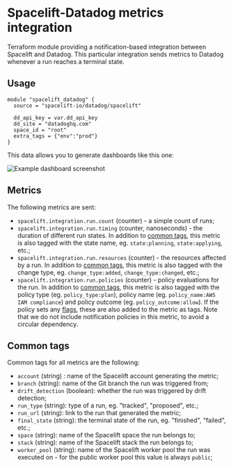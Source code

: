 # Spacelift-Datadog metrics integration

Terraform module providing a notification-based integration between Spacelift and Datadog. This particular integration sends metrics to Datadog whenever a run reaches a terminal state.

## Usage

```hcl
module "spacelift_datadog" {
  source = "spacelift-io/datadog/spacelift"

  dd_api_key = var.dd_api_key
  dd_site = "datadoghq.com"
  space_id = "root"
  extra_tags = {"env":"prod"}
}
```

This data allows you to generate dashboards like this one:

![Example dashboard screenshot](https://docs.spacelift.io/assets/screenshots/datadog-screenshot.png)

## Metrics

The following metrics are sent:

- `spacelift.integration.run.count` (counter) - a simple count of runs;
- `spacelift.integration.run.timing` (counter, nanoseconds) - the duration of different run states. In addition to [common tags](#common-tags), this metric is also tagged with the state name, eg. `state:planning`, `state:applying`, etc.;
- `spacelift.integration.run.resources` (counter) - the resources affected by a run. In addition to [common tags](#common-tags), this metric is also tagged with the change type, eg. `change_type:added`, `change_type:changed`, etc.;
- `spacelift.integration.run.policies` (counter) - policy evaluations for the run. In addition to [common tags](#common-tags), this metric is also tagged with the policy type (eg. `policy_type:plan`), policy name (eg. `policy_name:AWS IAM compliance`) and policy outcome (eg. `policy_outcome:allow`). If the policy sets any [flags](https://docs.spacelift.io/concepts/policy/#policy-flags), these are also added to the metric as tags. Note that we do not include notification policies in this metric, to avoid a circular dependency.

## Common tags

Common tags for all metrics are the following:

- `account` (string) : name of the Spacelift account generating the metric;
- `branch` (string): name of the Git branch the run was triggered from;
- `drift_detection` (boolean): whether the run was triggered by drift detection;
- `run_type` (string): type of a run, eg. "tracked", "proposed", etc.;
- `run_url` (string): link to the run that generated the metric;
- `final_state` (string): the terminal state of the run, eg. "finished", "failed", etc.;
- `space` (string): name of the Spacelift space the run belongs to;
- `stack` (string): name of the Spacelift stack the run belongs to;
- `worker_pool` (string): name of the Spacelift worker pool the run was executed on - for the public worker pool this value is always `public`;
